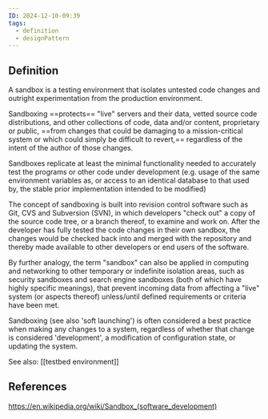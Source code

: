 ```yaml
---
ID: 2024-12-10-09:39
tags:
  - definition
  - designPattern
---
```

## Definition

A sandbox is a testing environment that isolates untested code changes and outright experimentation from the production environment.

Sandboxing ==protects== "live" servers and their data, vetted source code distributions, and other collections of code, data and/or content, proprietary or public, ==from changes that could be damaging to a mission-critical system or which could simply be difficult to revert,== regardless of the intent of the author of those changes. 

Sandboxes replicate at least the minimal functionality needed to accurately test the programs or other code under development (e.g. usage of the same environment variables as, or access to an identical database to that used by, the stable prior implementation intended to be modified)

The concept of sandboxing is built into revision control software such as Git, CVS and Subversion (SVN), in which developers "check out" a copy of the source code tree, or a branch thereof, to examine and work on. 
After the developer has fully tested the code changes in their own sandbox, the changes would be checked back into and merged with the repository and thereby made available to other developers or end users of the software.

By further analogy, the term "sandbox" can also be applied in computing and networking to other temporary or indefinite isolation areas, such as security sandboxes and search engine sandboxes (both of which have highly specific meanings), that prevent incoming data from affecting a "live" system (or aspects thereof) unless/until defined requirements or criteria have been met.

Sandboxing (see also 'soft launching') is often considered a best practice when making any changes to a system, regardless of whether that change is considered 'development', a modification of configuration state, or updating the system.

See also: [[testbed environment]]

## References
https://en.wikipedia.org/wiki/Sandbox_(software_development)